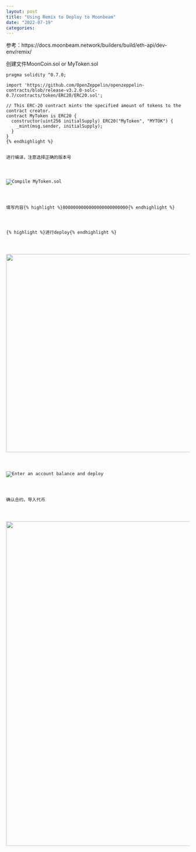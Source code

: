 ```yaml
---
layout: post
title: "Using Remix to Deploy to Moonbeam"
date: "2022-07-19"
categories: 
---
```

<p>参考：https://docs.moonbeam.network/builders/build/eth-api/dev-env/remix/</p>

<p>创建文件MoonCoin.sol or MyToken.sol</p>

<pre id="__code_0">
<code tabindex="0"><span class="k">pragma solidity</span><span class="w"> </span><span class="o">^</span><span class="k">0.7.0</span><span class="p">;</span>

<span class="kt">import</span><span class="w"> </span><span class="s1">&#39;https://github.com/OpenZeppelin/openzeppelin-contracts/blob/release-v3.2.0-solc-0.7/contracts/token/ERC20/ERC20.sol&#39;</span><span class="p">;</span>

<span class="c1">// This ERC-20 contract mints the specified amount of tokens to the contract creator.</span>
<span class="k">contract</span><span class="w"> </span><span class="ni">MyToken</span><span class="w"> </span><span class="kt">is</span><span class="w"> </span>ERC20<span class="w"> </span><span class="p">{</span>
<span class="w">  </span><span class="kt">constructor</span><span class="p">(</span><span class="kt">uint256</span><span class="w"> </span><span class="nv">initialSupply</span><span class="p">)</span><span class="w"> </span>ERC20<span class="p">(</span><span class="s2">&quot;MyToken&quot;</span><span class="p">,</span><span class="w"> </span><span class="s2">&quot;MYTOK&quot;</span><span class="p">)</span><span class="w"> </span><span class="p">{</span>
<span class="w">    </span>_mint<span class="p">(</span><span class="k">msg.sender</span><span class="p">,</span><span class="w"> </span>initialSupply<span class="p">);</span>
<span class="w">  </span><span class="p">}</span>
<span class="p">}</span>
{% endhighlight %}

<p>进行编译，注意选择正确的版本号</p>

<p><img alt="Compile MyToken.sol" src="https://docs.moonbeam.network/images/builders/build/eth-api/dev-env/remix/using-remix-6.png" /></p>

<p>填写内容{% highlight %}8000000000000000000000000{% endhighlight %}</p>

<p>{% highlight %}进行deploy{% endhighlight %}</p>

<p><img height="541" src="/uploads/ckeditor/pictures/110/image-20220719104203-1.png" width="1558" /></p>

<p><img alt="Enter an account balance and deploy" src="https://docs.moonbeam.network/images/builders/build/eth-api/dev-env/remix/using-remix-8.png" /></p>

<p>确认合约，导入代币</p>

<p><img height="886" src="/uploads/ckeditor/pictures/113/image-20220719104816-4.png" width="1006" /></p>

